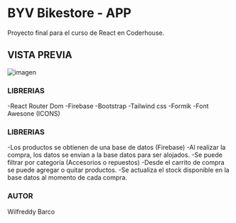 #  BYV Bikestore - APP

Proyecto final para el curso de React en Coderhouse.

## VISTA PREVIA

 ![imagen](vistaprevia.gif)

### LIBRERIAS

-React Router Dom 
-Firebase 
-Bootstrap 
-Tailwind css
-Formik
-Font Awesone (ICONS)

### LIBRERIAS

-Los productos se obtienen de una base de datos (Firebase)
-Al realizar la compra, los datos se envian a la base datos para ser alojados. 
-Se puede filtrar por categoría (Accesorios o repuestos)
-Desde el carrito de compra se puede agregar o quitar productos. 
-Se actualiza el stock disponible en la base datos al momento de cada compra.


### AUTOR

Wilfreddy Barco

